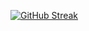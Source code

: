 <a href="https://git.io/streak-stats"><img src="http://github-readme-streak-stats.herokuapp.com?user=simeonleni&theme=transparent&hide_border=true&card_width=1000" alt="GitHub Streak" /></a>
